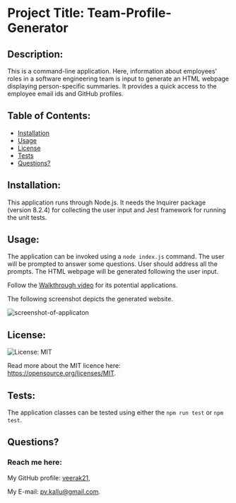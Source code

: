 # Project Title: Team-Profile-Generator

## Description: 
 This is a command-line application. Here, information about employees' roles in a software engineering team is input to generate an HTML webpage displaying person-specific summaries. It provides a quick access to the employee email ids and GitHub profiles.
 
  ## Table of Contents:
  
  * [Installation](#installation)
  * [Usage](#usage)
  * [License](#license)
  * [Tests](#tests)
  * [Questions?](#questions)


## Installation:
  This application runs through Node.js. It needs the Inquirer package (version 8.2.4) for collecting the user input and Jest framework for running the unit tests. 


## Usage:
   The application can be invoked using a `node index.js` command. The user will be prompted to answer some questions. User should address all the prompts. The HTML webpage will be generated following the user input.
   
   Follow the [Walkthrough video]() for its potential applications. 


   The following screenshot depicts the generated website. 

   ![screenshot-of-applicaton]()


## License:

![License: MIT](https://img.shields.io/badge/License-MIT-yellow.svg) 


Read more about the MIT licence here: https://opensource.org/licenses/MIT.


## Tests:
 The application classes can be tested using either the `npm run test` or `npm test`.

## Questions?
  ### Reach me here: 
   My GitHub profile:   [veerak21](https://github.com/veerak21),

   My E-mail: pv.kallu@gmail.com.